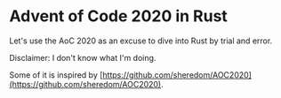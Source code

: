 # Advent of Code 2020 in Rust

Let's use the AoC 2020 as an excuse to dive into Rust by trial and error.

Disclaimer: I don't know what I'm doing.

Some of it is inspired by [https://github.com/sheredom/AOC2020](https://github.com/sheredom/AOC2020).
